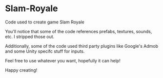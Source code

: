 # Slam-Royale
Code used to create game Slam Royale

You'll notice that some of the code references prefabs, textures, sounds, etc. I stripped those out.

Additionally, some of the code used third party plugins like Google's Admob and some Unity specifc stuff for inputs.

Feel free to use whatever you want, hopefully it can help!

Happy creating!
